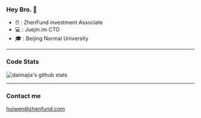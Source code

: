 ### Hey Bro. 👋

- ⏰ : ZhenFund investment Associate
- 💻 : Juejin.im CTO 
- 🎓 : Beijing Normal University

---- 

### Code Stats

![daimajia's github stats](https://github-readme-stats.vercel.app/api?username=daimajia&show_icons=true&theme=dracula)

---- 

### Contact me

huiwen@zhenfund.com
